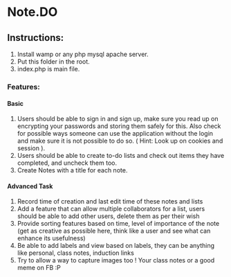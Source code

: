 # Note.DO

## Instructions:

1. Install wamp or any php mysql apache server.
2. Put this folder in the root.
3. index.php is main file.

### Features:

#### Basic
1. Users should be able to sign in and sign up, make sure you read up on encrypting your
passwords and storing them safely for this. Also check for possible ways someone can
use the application without the login and make sure it is not possible to do so. ( Hint:
Look up on cookies and session ).
2. Users should be able to create to-do lists and check out items they have completed, and
uncheck them too.
3. Create Notes with a title for each note.

#### Advanced Task
1. Record time of creation and last edit time of these notes and lists
2. Add a feature that can allow multiple collaborators for a list, users should be able to add
other users, delete them as per their wish
3. Provide sorting features based on time, level of importance of the note (get as creative
as possible here, think like a user and see what can enhance its usefulness)
4. Be able to add labels and view based on labels, they can be anything like personal,
class notes, induction links
5. Try to allow a way to capture images too ! Your class notes or a good meme on FB :P 
